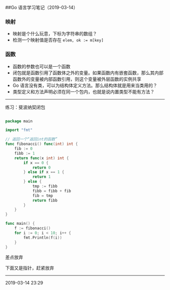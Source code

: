 ##Go 语言学习笔记（2019-03-14）
### 映射

* 映射是个什么玩意，下标为字符串的数组？
* 检测一个映射值是否存在 `elem, ok := m[key]`

### 函数

* 函数的参数也可以是一个函数
* 闭包就是函数引用了函数体之外的变量。如果函数内有嵌套函数，那么其内部函数外的变量被内部函数引用，则这个变量被外层函数的实例共享
* Go 语言没有类，可以为结构体定义方法。那么结构体就是用来当类用的？
* 类型定义和方法声明必须在同一个包内，也就是说内置类型不能有方法？

------------

练习：斐波纳契闭包

```go

package main

import "fmt"

// 返回一个“返回int的函数”
func fibonacci() func(int) int {
	fib := 0
	fibb := 1
	return func(x int) int {
		if x == 0 {
			return 0
		} else if x == 1 {
			return 1
		} else {
			tmp := fibb
			fibb = fibb + fib
			fib = tmp
			return fibb
		}
	}
}

func main() {
	f := fibonacci()
	for i := 0; i < 10; i++ {
		fmt.Println(f(i))
	}
}

```

差点放弃

下面又是指针，赶紧放弃

------------

2019-03-14 23:29